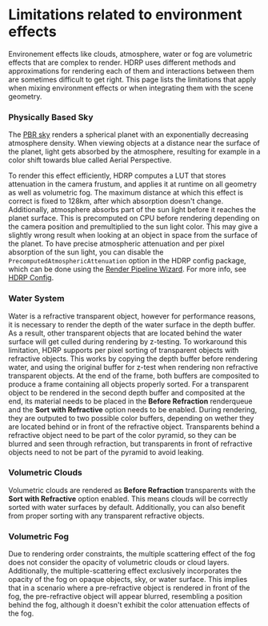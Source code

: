 # Limitations related to environment effects

Environement effects like clouds, atmosphere, water or fog are volumetric effects that are complex to render.
HDRP uses different methods and approximations for rendering each of them and interactions between them are sometimes difficult to get right.
This page lists the limitations that apply when mixing environment effects or when integrating them with the scene geometry.

### Physically Based Sky

The [PBR sky](create-a-physically-based-sky.md) renders a spherical planet with an exponentially decreasing atmosphere density.
When viewing objects at a distance near the surface of the planet, light gets absorbed by the atmosphere, resulting for example in a color shift towards blue called Aerial Perspective.

To render this effect efficiently, HDRP computes a LUT that stores attenuation in the camera frustum, and applies it at runtime on all geometry as well as volumetric fog. The maximum distance at which this effect is correct is fixed to 128km, after which absorption doesn't change.
Additionally, atmosphere absorbs part of the sun light before it reaches the planet surface. This is precomputed on CPU before rendering depending on the camera position and premultiplied to the sun light color. This may give a slightly wrong result when looking at an object in space from the surface of the planet.
To have precise atmospheric attenuation and per pixel absorption of the sun light, you can disable the `PrecomputedAtmosphericAttenuation` option in the HDRP config package, which can be done using the [Render Pipeline Wizard](Render-Pipeline-Wizard.md). For more info, see [HDRP Config](configure-a-project-using-the-hdrp-config-package.md).


### Water System

Water is a refractive transparent object, however for performance reasons, it is necessary to render the depth of the water surface in the depth buffer.
As a result, other transparent objects that are located behind the water surface will get culled during rendering by z-testing.
To workaround this limitation, HDRP supports per pixel sorting of transparent objects with refractive objects. This works by copying the depth buffer before rendering water, and using the original buffer for z-test when rendering non refractive transparent objects. At the end of the frame, both buffers are composited to produce a frame containing all objects properly sorted.
For a transparent object to be rendered in the second depth buffer and composited at the end, its material needs to be placed in the **Before Refraction** renderqueue and the **Sort with Refractive** option needs to be enabled. During rendering, they are outputed to two possible color buffers, depending on wether they are located behind or in front of the refractive object. Transparents behind a refractive object need to be part of the color pyramid, so they can be blurred and seen through refraction, but transparents in front of refractive objects need to not be part of the pyramid to avoid leaking.

### Volumetric Clouds

Volumetric clouds are rendered as **Before Refraction** transparents with the **Sort with Refractive** option enabled. This means clouds will be correctly sorted with water surfaces by default. Additionally, you can also benefit from proper sorting with any transparent refractive objects.

### Volumetric Fog

Due to rendering order constraints, the multiple scattering effect of the fog does not consider the opacity of volumetric clouds or cloud layers. Additionally, the multiple-scattering effect exclusively incorporates the opacity of the fog on opaque objects, sky, or water surface. This implies that in a scenario where a pre-refractive object is rendered in front of the fog, the pre-refractive object will appear blurred, resembling a position behind the fog, although it doesn't exhibit the color attenuation effects of the fog.
